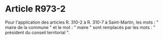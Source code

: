 # Article R973-2

Pour l'application des articles R. 310-2 à R. 310-7 à Saint-Martin, les mots : " maire de la commune " et le mot : " maire " sont remplacés par les mots : " président du conseil territorial ".
